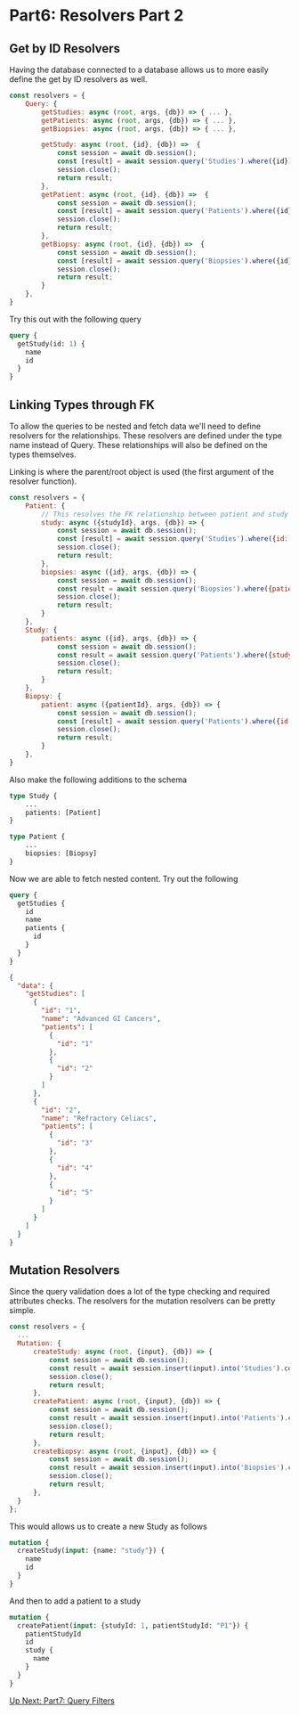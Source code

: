 # Part6: Resolvers Part 2

## Get by ID Resolvers

Having the database connected to a database allows us to more easily define the get by ID
resolvers as well.

```js
const resolvers = {
    Query: {
        getStudies: async (root, args, {db}) => { ... },
        getPatients: async (root, args, {db}) => { ... },
        getBiopsies: async (root, args, {db}) => { ... },

        getStudy: async (root, {id}, {db}) =>  {
            const session = await db.session();
            const [result] = await session.query('Studies').where({id}).all();
            session.close();
            return result;
        },
        getPatient: async (root, {id}, {db}) =>  {
            const session = await db.session();
            const [result] = await session.query('Patients').where({id}).all();
            session.close();
            return result;
        },
        getBiopsy: async (root, {id}, {db}) =>  {
            const session = await db.session();
            const [result] = await session.query('Biopsies').where({id}).all();
            session.close();
            return result;
        }
    },
}
```

Try this out with the following query

```graphql
query {
  getStudy(id: 1) {
    name
    id
  }
}
```

## Linking Types through FK

To allow the queries to be nested and fetch data we'll need to define resolvers for the relationships.
These resolvers are defined under the type name instead of Query. These relationships will also be defined
on the types themselves.

Linking is where the parent/root object is used (the first argument of the resolver function).

```js
const resolvers = {
    Patient: {
        // This resolves the FK relationship between patient and study
        study: async ({studyId}, args, {db}) => {
            const session = await db.session();
            const [result] = await session.query('Studies').where({id: studyId}).all();
            session.close();
            return result;
        },
        biopsies: async ({id}, args, {db}) => {
            const session = await db.session();
            const result = await session.query('Biopsies').where({patientId: id}).all();
            session.close();
            return result;
        }
    },
    Study: {
        patients: async ({id}, args, {db}) => {
            const session = await db.session();
            const result = await session.query('Patients').where({studyId: id}).all();
            session.close();
            return result;
        }
    },
    Biopsy: {
        patient: async ({patientId}, args, {db}) => {
            const session = await db.session();
            const [result] = await session.query('Patients').where({id: patientId}).all();
            session.close();
            return result;
        }
    },
}
```

Also make the following additions to the schema

```graphql
type Study {
    ...
    patients: [Patient]
}

type Patient {
    ...
    biopsies: [Biopsy]
}
```

Now we are able to fetch nested content. Try out the following

```graphql
query {
  getStudies {
    id
    name
    patients {
      id
    }
  }
}
```

```json
{
  "data": {
    "getStudies": [
      {
        "id": "1",
        "name": "Advanced GI Cancers",
        "patients": [
          {
            "id": "1"
          },
          {
            "id": "2"
          }
        ]
      },
      {
        "id": "2",
        "name": "Refractory Celiacs",
        "patients": [
          {
            "id": "3"
          },
          {
            "id": "4"
          },
          {
            "id": "5"
          }
        ]
      }
    ]
  }
}
```

## Mutation Resolvers

Since the query validation does a lot of the type checking and required attributes checks. The
resolvers for the mutation resolvers can be pretty simple.

```js
const resolvers = {
  ...
  Mutation: {
      createStudy: async (root, {input}, {db}) => {
          const session = await db.session();
          const result = await session.insert(input).into('Studies').commit();
          session.close();
          return result;
      },
      createPatient: async (root, {input}, {db}) => {
          const session = await db.session();
          const result = await session.insert(input).into('Patients').commit();
          session.close();
          return result;
      },
      createBiopsy: async (root, {input}, {db}) => {
          const session = await db.session();
          const result = await session.insert(input).into('Biopsies').commit();
          session.close();
          return result;
      },
  }
};
```

This would allows us to create a new Study as follows

```graphql
mutation {
  createStudy(input: {name: "study"}) {
    name
    id
  }
}
```

And then to add a patient to a study

```graphql
mutation {
  createPatient(input: {studyId: 1, patientStudyId: "P1"}) {
    patientStudyId
    id
    study {
      name
    }
  }
}
```

[Up Next: Part7: Query Filters](queryFilters.md)
